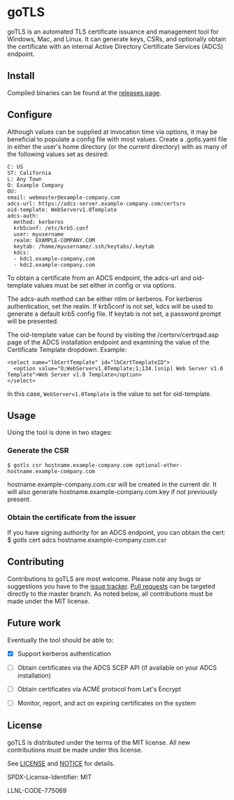goTLS
=====
goTLS is an automated TLS certificate issuance and management tool for Windows,
Mac, and Linux. It can generate keys, CSRs, and optionally obtain the
certificate with an internal Active Directory Certificate Services (ADCS)
endpoint.


Install
-------
Compiled binaries can be found at the [releases page](https://github.com/llnl/gotls/releases).


Configure
---------
Although values can be supplied at invocation time via options, it may be beneficial to
populate a config file with most values. Create a .gotls.yaml file in either the user's home
directory (or the current directory) with as many of the following values set as desired:
```
C: US
ST: California
L: Any Town
O: Example Company
OU:
email: webmaster@example-company.com
adcs-url: https://adcs-server.example-company.com/certsrv
oid-template: WebServerv1.0Template
adcs-auth:
  method: kerberos
  krb5conf: /etc/krb5.conf
  user: myusername
  realm: EXAMPLE-COMPANY.COM
  keytab: /home/myusername/.ssh/keytabs/.keytab
  kdcs:
  - kdc1.example-company.com
  - kdc2.example-company.com
```

To obtain a certificate from an ADCS endpoint, the adcs-url and oid-template
values must be set either in config or via options.

The adcs-auth method can be either ntlm or kerberos. For kerberos authentication,
set the realm. If krb5conf is not set, kdcs will be used to generate a default
krb5 config file. If keytab is not set, a password prompt will be presented.

The oid-template value can be found by visiting the /certsrv/certrqad.asp page of the
ADCS installation endpoint and examining the value of the Certificate Template
dropdown. Example:
```
<select name="lbCertTemplate" id="lbCertTemplateID">
  <option value="O;WebServerv1.0Template;1;134.[snip] Web Server v1.0 Template">Web Server v1.0 Template</option>
</select>
```

In this case, `WebServerv1.0Template` is the value to set for oid-template.


Usage
-----
Using the tool is done in two stages:
### Generate the CSR
    $ gotls csr hostname.example-company.com optional-other-hostname.example-company.com

hostname.example-company.com.csr will be created in the current dir. It will also generate
hostname.example-company.com.key if not previously present.

### Obtain the certificate from the issuer
If you have signing authority for an ADCS endpoint, you can obtain the cert:
    $ gotls cert adcs hostname.example-company.com.csr


Contributing
------------
Contributions to goTLS are most welcome. Please note any bugs or suggestions
you have to the [issue tracker](https://github.com/llnl/gotls/issues). [Pull
requests](https://help.github.com/articles/using-pull-requests) can be
targeted directly to the master branch. As noted below, all contributions must
be made under the MIT license.


Future work
-----------
Eventually the tool should be able to:
- [x] Support kerberos authentication
- [ ] Obtain certificates via the ADCS SCEP API (if available on your ADCS
  installation)
- [ ] Obtain certificates via ACME protocol from Let's Encrypt
- [ ] Monitor, report, and act on expiring certificates on the system


License
-------
goTLS is distributed under the terms of the MIT license. All new contributions
must be made under this license.

See [LICENSE](https://github.com/llnl/gotls/blob/develop/LICENSE) and
[NOTICE](https://github.com/llnl/gotls/blob/develop/NOTICE) for details.

SPDX-License-Identifier: MIT

LLNL-CODE-775069


